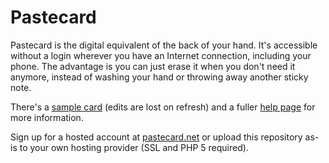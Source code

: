 # Pastecard

Pastecard is the digital equivalent of the back of your hand. It's accessible without a login wherever you have an Internet connection, including your phone. The advantage is you can just erase it when you don't need it anymore, instead of washing your hand or throwing away another sticky note.

There's a [sample card](https://pastecard.net/demo/) (edits are lost on refresh) and a fuller [help page](https://pastecard.net/help/) for more information.

Sign up for a hosted account at [pastecard.net](https://pastecard.net) or upload this repository as-is to your own hosting provider (SSL and PHP 5 required).
